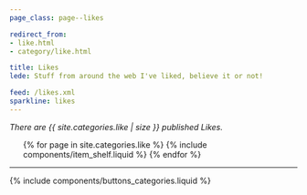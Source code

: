 ```yaml
---
page_class: page--likes

redirect_from:
- like.html
- category/like.html

title: Likes
lede: Stuff from around the web I've liked, believe it or not!

feed: /likes.xml
sparkline: likes
---
```


*There are {{ site.categories.like | size }} published Likes.*

<ol class="shelf  h-feed" id="likes" role="list">
    {% for page in site.categories.like %}
        {% include components/item_shelf.liquid %}
    {% endfor %}
</ol>

--------

{% include components/buttons_categories.liquid %}
